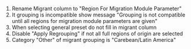 1. Rename Migrant column to "Region For Migration Module Parameter"
2. It grouping is incompatible show message
  "Grouping is not compatible until all regions for migration module parameters are given"
3. When selecting general preset do not fill in migrant column
4. Disable "Apply Regrouping" if not all full regions of origin are selected
5. Category "Other" of migrant grouping is "Carebean/Latin America"
